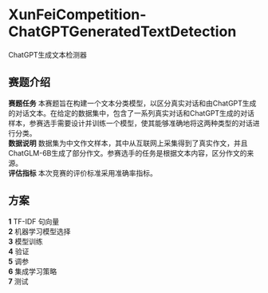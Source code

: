 # XunFeiCompetition-ChatGPTGeneratedTextDetection
ChatGPT生成文本检测器

## 赛题介绍
__赛题任务__ 本赛题旨在构建一个文本分类模型，以区分真实对话和由ChatGPT生成的对话文本。在给定的数据集中，包含了一系列真实对话和ChatGPT生成的对话样本，参赛选手需要设计并训练一个模型，使其能够准确地将这两种类型的对话进行分类。  
__数据说明__ 数据集为中文作文样本，其中从互联网上采集得到了真实作文，并且ChatGLM-6B生成了部分作文。参赛选手的任务是根据文本内容，区分作文的来源。  
__评估指标__ 本次竞赛的评价标准采用准确率指标。


## 方案
__1__ TF-IDF 句向量    
__2__ 机器学习模型选择    
__3__ 模型训练    
__4__ 验证    
__5__ 调参    
__6__ 集成学习策略    
__7__ 测试  



